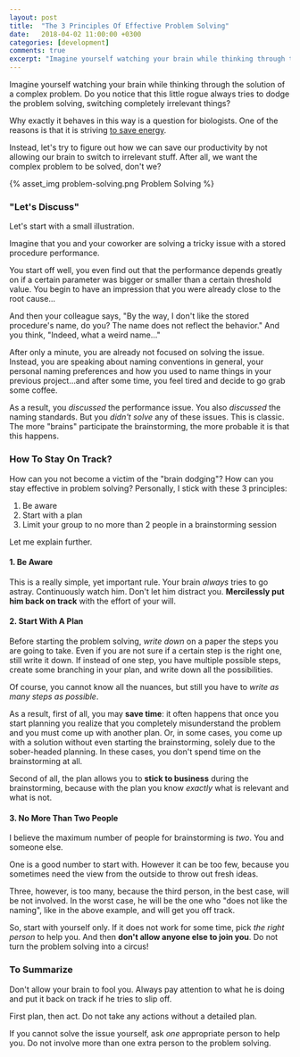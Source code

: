 ```yaml
---
layout: post
title:  "The 3 Principles Of Effective Problem Solving"
date:   2018-04-02 11:00:00 +0300
categories: [development]
comments: true
excerpt: "Imagine yourself watching your brain while thinking through the solution of a complex problem. Do you notice that this little rogue always tries to dodge the problem solving, switching completely irrelevant things?"
---
```


Imagine yourself watching your brain while thinking through the solution of a complex problem. Do you notice that this little rogue always tries to dodge the problem solving, switching completely irrelevant things?

Why exactly it behaves in this way is a question for biologists. One of the reasons is that it is striving [to save energy](http://worldview.stanford.edu/blog/ask-neuroscientist-why-thinking-hard-so-hard).

Instead, let's try to figure out how we can save our productivity by not allowing our brain to switch to irrelevant stuff. After all, we want the complex problem to be solved, don't we?

{% asset_img problem-solving.png Problem Solving %}

### "Let's Discuss"

Let's start with a small illustration.

Imagine that you and your coworker are solving a tricky issue with a stored procedure performance.

You start off well, you even find out that the performance depends greatly on if a certain parameter was bigger or smaller than a certain threshold value. You begin to have an impression that you were already close to the root cause...

And then your colleague says, "By the way, I don't like the stored procedure's name, do you? The name does not reflect the behavior." And you think, "Indeed, what a weird name..."

After only a minute, you are already not focused on solving the issue. Instead, you are speaking about naming conventions in general, your personal naming preferences and how you used to name things in your previous project...and after some time, you feel tired and decide to go grab some coffee.

As a result, you _discussed_ the performance issue. You also _discussed_ the naming standards. But you _didn't solve_ any of these issues. This is classic. The more "brains" participate the brainstorming, the more probable it is that this happens.

### How To Stay On Track?

How can you not become a victim of the "brain dodging"? How can you stay effective in problem solving? Personally, I stick with these 3 principles:

1. Be aware
2. Start with a plan
3. Limit your group to no more than 2 people in a brainstorming session

Let me explain further.

#### 1. Be Aware

This is a really simple, yet important rule. Your brain _always_ tries to go astray. Continuously watch him. Don't let him distract you. __Mercilessly put him back on track__ with the effort of your will.

#### 2. Start With A Plan

Before starting the problem solving, _write down_ on a paper the steps you are going to take. Even if you are not sure if a certain step is the right one, still write it down. If instead of one step, you have multiple possible steps, create some branching in your plan, and write down all the possibilities.

Of course, you cannot know all the nuances, but still you have to _write as many steps as possible_. 

As a result, first of all, you may __save time__: it often happens that once you start planning you realize that you completely misunderstand the problem and you must come up with another plan. Or, in some cases, you come up with a solution without even starting the brainstorming, solely due to the sober-headed planning. In these cases, you don't spend time on the brainstorming at all.

Second of all, the plan allows you to __stick to business__ during the brainstorming, because with the plan you know _exactly_ what is relevant and what is not.

#### 3. No More Than Two People

I believe the maximum number of people for brainstorming is _two_. You and someone else.

One is a good number to start with. However it can be too few, because you sometimes need the view from the outside to throw out fresh ideas.

Three, however, is too many, because the third person, in the best case, will be not involved. In the worst case, he will be the one who "does not like the naming", like in the above example, and will get you off track. 

So, start with yourself only. If it does not work for some time, pick _the right person_ to help you. And then __don't allow anyone else to join you__. Do not turn the problem solving into a circus!

### To Summarize

Don't allow your brain to fool you. Always pay attention to what he is doing and put it back on track if he tries to slip off.

First plan, then act. Do not take any actions without a detailed plan.

If you cannot solve the issue yourself, ask _one_ appropriate person to help you. Do not involve more than one extra person to the problem solving.
